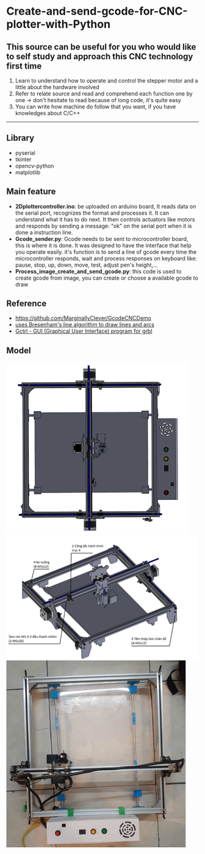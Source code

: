 # Create-and-send-gcode-for-CNC-plotter-with-Python
**This source can be useful for you who would like to self study and approach this CNC technology first time**
---
1. Learn to understand how to operate and control the stepper motor and a little about the hardware involved
2. Refer to relate source and read and comprehend each function one by one -> don't hesitate to read because of long code, it's quite easy
3. You can write how machine do follow that you want, if you have knowledges about C/C++
***
## Library
- pyserial
- tkinter
- opencv-python
- matplotlib
## Main feature
- **2Dplottercontroller.ino**: be uploaded on arduino board, It reads data on the serial port, recognizes the format and processes it. It can understand what it has to do next. It then controls actuators like motors and responds by sending a message: "ok" on the serial port when it is done a instruction line.
- **Gcode_sender.py**: Gcode needs to be sent to microcontroller board, this is where it is done. It was designed to have the interface that help you operate easily. it's function is to send a line of gcode every time the microcontroller responds, wait and process responses on keyboard like: pause, stop, up, down, move, test, adjust pen's height,...
- **Process_image_create_and_send_gcode.py**: this code is used to create gcode from image, you can create or choose a available gcode to draw
## Reference
- https://github.com/MarginallyClever/GcodeCNCDemo
- [uses Bresenham's line algorithm to draw lines and arcs][1]
- [Gctrl - GUI (Graphical User Interface) program for grbl](https://github.com/damellis/gctrl)
  
[1]: https://www.marginallyclever.com/2013/08/how-to-build-an-2-axis-arduino-cnc-gcode-interpreter/
## Model
![3D model](cncplotter_3dmodel.png) ![3D model](cncplotter_3dmodel2.png) 
![3D model](image.png) 

